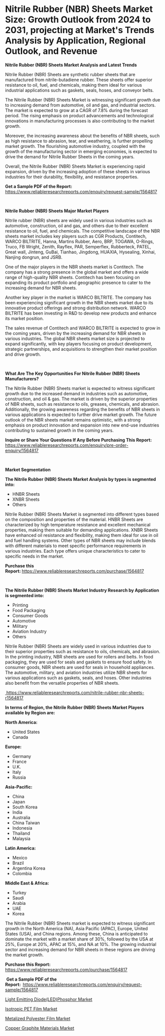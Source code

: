 <p><h1>Nitrile Rubber (NBR) Sheets Market Size: Growth Outlook from 2024 to 2031, projecting at Market's Trends Analysis by Application, Regional Outlook, and Revenue</h1></p><p><strong>Nitrile Rubber (NBR) Sheets Market Analysis and Latest Trends</strong></p>
<p><p>Nitrile Rubber (NBR) Sheets are synthetic rubber sheets that are manufactured from nitrile-butadiene rubber. These sheets offer superior resistance to oil, fuel, and chemicals, making them ideal for various industrial applications such as gaskets, seals, hoses, and conveyor belts.</p><p>The Nitrile Rubber (NBR) Sheets Market is witnessing significant growth due to increasing demand from automotive, oil and gas, and industrial sectors. The market is expected to grow at a CAGR of 7.8% during the forecast period. The rising emphasis on product advancements and technological innovations in manufacturing processes is also contributing to the market growth.</p><p>Moreover, the increasing awareness about the benefits of NBR sheets, such as high resistance to abrasion, tear, and weathering, is further propelling market growth. The flourishing automotive industry, coupled with the growth of the manufacturing sector in emerging economies, is expected to drive the demand for Nitrile Rubber Sheets in the coming years.</p><p>Overall, the Nitrile Rubber (NBR) Sheets Market is experiencing rapid expansion, driven by the increasing adoption of these sheets in various industries for their durability, flexibility, and resistance properties.</p></p>
<p><strong>Get a Sample PDF of the Report:&nbsp;</strong> <a href="https://www.reliableresearchreports.com/enquiry/request-sample/1564817">https://www.reliableresearchreports.com/enquiry/request-sample/1564817</a></p>
<p>&nbsp;</p>
<p><strong>Nitrile Rubber (NBR) Sheets Major Market Players</strong></p>
<p><p>Nitrile rubber (NBR) sheets are widely used in various industries such as automotive, construction, oil and gas, and others due to their excellent resistance to oil, fuel, and chemicals. The competitive landscape of the NBR sheets market includes key players such as CGR Products, Contitech, WARCO BILTRITE, Hanna, Martins Rubber, Aero, BRP, TOGAWA, O-Rings, Truco, FB Wright, Zenith, Rayflex, PAR, Semperflex, Rubberteck, PATEL, Great wall, Jinteng, GuBai, Tianhao, Jingdong, HUAXIA, Hysealing, Xinhai, Nanjing dongrun, and JSRB.</p><p>One of the major players in the NBR sheets market is Contitech. The company has a strong presence in the global market and offers a wide range of high-quality NBR sheets. Contitech has been focusing on expanding its product portfolio and geographic presence to cater to the increasing demand for NBR sheets.</p><p>Another key player in the market is WARCO BILTRITE. The company has been experiencing significant growth in the NBR sheets market due to its innovative product offerings and strong distribution network. WARCO BILTRITE has been investing in R&D to develop new products and enhance its market position.</p><p>The sales revenue of Contitech and WARCO BILTRITE is expected to grow in the coming years, driven by the increasing demand for NBR sheets in various industries. The global NBR sheets market size is projected to expand significantly, with key players focusing on product development, strategic partnerships, and acquisitions to strengthen their market position and drive growth.</p></p>
<p>&nbsp;</p>
<p><strong>What Are The Key Opportunities For Nitrile Rubber (NBR) Sheets Manufacturers?</strong></p>
<p><p>The Nitrile Rubber (NBR) Sheets market is expected to witness significant growth due to the increased demand in industries such as automotive, construction, and oil & gas. The market is driven by the superior properties of NBR sheets, such as resistance to oils, greases, chemicals, and abrasion. Additionally, the growing awareness regarding the benefits of NBR sheets in various applications is expected to further drive market growth. The future outlook of the NBR sheets market remains optimistic, with a strong emphasis on product innovation and expansion into new end-use industries contributing to sustained growth in the coming years.</p></p>
<p><strong>Inquire or Share Your Questions If Any Before Purchasing This Report:</strong> <a href="https://www.reliableresearchreports.com/enquiry/pre-order-enquiry/1564817">https://www.reliableresearchreports.com/enquiry/pre-order-enquiry/1564817</a></p>
<p>&nbsp;</p>
<p><strong>Market Segmentation</strong></p>
<p><strong>The Nitrile Rubber (NBR) Sheets Market Analysis by types is segmented into:</strong></p>
<p><ul><li>HNBR Sheets</li><li>XNBR Sheets</li><li>Others</li></ul></p>
<p><p>Nitrile Rubber (NBR) Sheets Market is segmented into different types based on the composition and properties of the material. HNBR Sheets are characterized by high temperature resistance and excellent mechanical properties, making them suitable for demanding applications. XNBR Sheets have enhanced oil resistance and flexibility, making them ideal for use in oil and fuel handling systems. Other types of NBR sheets may include blends with different materials to meet specific performance requirements in various industries. Each type offers unique characteristics to cater to specific needs in the market.</p></p>
<p><strong>Purchase this Report:&nbsp;</strong><a href="https://www.reliableresearchreports.com/purchase/1564817">https://www.reliableresearchreports.com/purchase/1564817</a></p>
<p>&nbsp;</p>
<p><strong>The Nitrile Rubber (NBR) Sheets Market Industry Research by Application is segmented into:</strong></p>
<p><ul><li>Printing</li><li>Food Packaging</li><li>Consumer Goods</li><li>Automotive</li><li>Military</li><li>Aviation Industry</li><li>Others</li></ul></p>
<p><p>Nitrile Rubber (NBR) Sheets are widely used in various industries due to their superior properties such as resistance to oils, chemicals, and abrasion. In the printing industry, NBR sheets are used for rollers and belts. In food packaging, they are used for seals and gaskets to ensure food safety. In consumer goods, NBR sheets are used for seals in household appliances. The automotive, military, and aviation industries utilize NBR sheets for various applications such as gaskets, seals, and hoses. Other industries also benefit from the versatile properties of NBR sheets.</p></p>
<p><a href="https://www.reliableresearchreports.com/nitrile-rubber-nbr-sheets-r1564817">&nbsp;https://www.reliableresearchreports.com/nitrile-rubber-nbr-sheets-r1564817</a></p>
<p><strong>In terms of Region, the Nitrile Rubber (NBR) Sheets Market Players available by Region are:</strong></p>
<p>
    <p> <strong> North America: </strong>
        <ul>
            <li>United States</li>
            <li>Canada</li>
        </ul>
        </p> 
    <p> <strong> Europe: </strong>
        <ul>
            <li>Germany</li>
            <li>France</li>
            <li>U.K.</li>
            <li>Italy</li>
            <li>Russia</li>
        </ul>
        </p> 
    <p> <strong> Asia-Pacific: </strong>
        <ul>
            <li>China</li>
            <li>Japan</li>
            <li>South Korea</li>
            <li>India</li>
            <li>Australia</li>
            <li>China Taiwan</li>
            <li>Indonesia</li>
            <li>Thailand</li>
            <li>Malaysia</li>
        </ul>
        </p> 
    <p> <strong> Latin America: </strong>
        <ul>
            <li>Mexico</li>
            <li>Brazil</li>
            <li>Argentina Korea</li>
            <li>Colombia</li>
        </ul>
        </p> 
    <p> <strong> Middle East & Africa: </strong>
        <ul>
            <li>Turkey</li>
            <li>Saudi</li>
            <li>Arabia</li>
            <li>UAE</li>
            <li>Korea</li>
        </ul>
    </p>
    </p>
<p><p>The Nitrile Rubber (NBR) Sheets market is expected to witness significant growth in the North America (NA), Asia Pacific (APAC), Europe, United States (USA), and China regions. Among these, China is anticipated to dominate the market with a market share of 30%, followed by the USA at 25%, Europe at 20%, APAC at 15%, and NA at 10%. The growing industrial sector and increasing demand for NBR sheets in these regions are driving the market growth.</p></p>
<p><strong>Purchase this Report: </strong><a href="https://www.reliableresearchreports.com/purchase/1564817">https://www.reliableresearchreports.com/purchase/1564817</a></p>
<p>&nbsp;<strong>Get a Sample PDF of the Report:&nbsp;&nbsp;</strong><a href="https://www.reliableresearchreports.com/enquiry/request-sample/1564817">https://www.reliableresearchreports.com/enquiry/request-sample/1564817</a></p>
<p><strong></strong></p>
<p><p><a href="https://www.linkedin.com/pulse/comprehensive-analysis-global-light-emitting-diodeledphosphor-ibjzc">Light Emitting Diode(LED)Phosphor Market</a></p><p><a href="https://github.com/riwar777/Market-Research-Report-List-1/blob/main/isotropic-pet-film-market.md">Isotropic PET Film Market</a></p><p><a href="https://github.com/Brown8Reggie/Market-Research-Report-List-1/blob/main/metalized-polyester-film-market.md">Metalized Polyester Film Market</a></p><p><a href="https://www.linkedin.com/pulse/insights-copper-graphite-materials-market-size-which-expanding-q5cuc">Copper Graphite Materials Market</a></p></p>